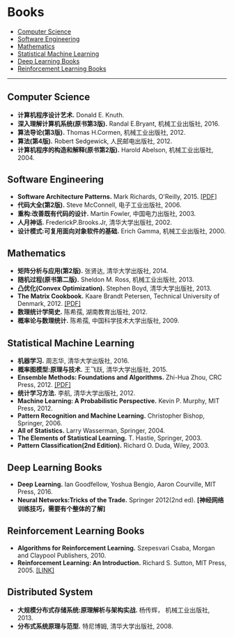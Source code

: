 # Books

- [Computer Science](#computer-science)
- [Software Engineering](#software-engineering)
- [Mathematics](#mathematics)
- [Statistical Machine Learning](#statistical-machine-learning)
- [Deep Learning Books](#deep-learning-books)
- [Reinforcement Learning Books](#reinforcement-learning-books)
  
--- ---

## Computer Science

- **计算机程序设计艺术.** Donald E. Knuth.
- **深入理解计算机系统(原书第3版).** Randal E.Bryant, 机械工业出版社, 2016.
- **算法导论(第3版).** Thomas H.Cormen, 机械工业出版社, 2012.
- **算法(第4版).** Robert Sedgewick, 人民邮电出版社, 2012.
- **计算机程序的构造和解释(原书第2版).**  Harold Abelson, 机械工业出版社, 2004.

## Software Engineering

- **Software Architecture Patterns.** Mark Richards, O'Reilly, 2015. [[PDF]](http://www.oreilly.com/programming/free/files/software-architecture-patterns.pdf)
- **代码大全(第2版).** Steve McConnell, 电子工业出版社, 2006.
- **重构:改善既有代码的设计.** Martin Fowler, 中国电力出版社, 2003.
- **人月神话.** FrederickP.Brooks.Jr, 清华大学出版社, 2002.
- **设计模式:可复用面向对象软件的基础.** Erich Gamma, 机械工业出版社, 2000.

## Mathematics

- **矩阵分析与应用(第2版).** 张贤达, 清华大学出版社, 2014.
- **随机过程(原书第二版).** Sheldon M. Ross, 机械工业出版社, 2013.
- **凸优化(Convex Optimization).** Stephen Boyd, 清华大学出版社, 2013.
- **The Matrix Cookbook.** Kaare Brandt Petersen, Technical University of Denmark, 2012. [[PDF]](https://www.math.uwaterloo.ca/~hwolkowi/matrixcookbook.pdf)
- **数理统计学简史.** 陈希孺, 湖南教育出版社, 2012.
- **概率论与数理统计.** 陈希孺, 中国科学技术大学出版社, 2009.

## Statistical Machine Learning

- **机器学习.** 周志华, 清华大学出版社, 2016.
- **概率图模型:原理与技术.** 王飞跃, 清华大学出版社, 2015.
- **Ensemble Methods: Foundations and Algorithms.** Zhi-Hua Zhou, CRC Press, 2012. [[PDF]](http://www2.islab.ntua.gr/attachments/article/86/Ensemble%20methods%20-%20Zhou.pdf)
- **统计学习方法.** 李航, 清华大学出版社, 2012.
- **Machine Learning: A Probabilistic Perspective.** Kevin P. Murphy, MIT Press, 2012.
- **Pattern Recognition and Machine Learning.** Christopher Bishop, Springer, 2006.
- **All of Statistics.** Larry Wasserman, Springer, 2004.
- **The Elements of Statistical Learning.** T. Hastie, Springer, 2003.
- **Pattern Classification(2nd Edition).** Richard O. Duda, Wiley, 2003.

## Deep Learning Books

- **Deep Learning.** Ian Goodfellow, Yoshua Bengio, Aaron Courville, MIT Press, 2016.
- **Neural Networks:Tricks of the Trade.** Springer 2012(2nd ed). **[神经网络训练技巧，需要有个整体的了解]**

## Reinforcement Learning Books

- **Algorithms for Reinforcement Learning.** Szepesvari Csaba, Morgan and Claypool Publishers, 2010.
- **Reinforcement Learning: An Introduction.** Richard S. Sutton, MIT Press, 2005. [[LINK]](http://www.incompleteideas.net/book/the-book-2nd.html)

## Distributed System

- **大规模分布式存储系统:原理解析与架构实战.** 杨传辉， 机械工业出版社, 2013.
- **分布式系统原理与范型.** 特尼博姆, 清华大学出版社, 2008.
